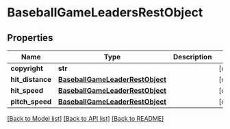 # BaseballGameLeadersRestObject

## Properties
Name | Type | Description | Notes
------------ | ------------- | ------------- | -------------
**copyright** | **str** |  | [optional] 
**hit_distance** | [**BaseballGameLeaderRestObject**](BaseballGameLeaderRestObject.md) |  | [optional] 
**hit_speed** | [**BaseballGameLeaderRestObject**](BaseballGameLeaderRestObject.md) |  | [optional] 
**pitch_speed** | [**BaseballGameLeaderRestObject**](BaseballGameLeaderRestObject.md) |  | [optional] 

[[Back to Model list]](../README.md#documentation-for-models) [[Back to API list]](../README.md#documentation-for-api-endpoints) [[Back to README]](../README.md)

